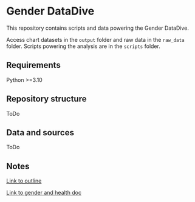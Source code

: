 # Gender DataDive

This repository contains scripts and data powering the Gender DataDive.

Access chart datasets in the `output` folder and raw data in the `raw_data` folder. Scripts powering the analysis are in the `scripts` folder. 

## Requirements
Python >=3.10

## Repository structure

ToDo

## Data and sources

ToDo

## Notes

[Link to outline](https://docs.google.com/document/d/1E0v3otQgEXb90bZS7_oDdvEwZguXk6q4P7AE7Fxrw_o/edit)

[Link to gender and health doc](https://docs.google.com/document/d/1nbG7jiAN0cpVjI7PukXVXUYdL5JMW2y_65DwkbjWc0w/edit)
